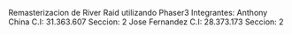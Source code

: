 Remasterizacion de River Raid utilizando Phaser3
Integrantes:
Anthony China C.I: 31.363.607 Seccion: 2
Jose Fernandez C.I: 28.373.173 Seccion: 2
